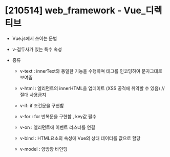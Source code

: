 # [210514] web_framework - Vue_디렉티브

- Vue.js에서 쓰이는 문법

- v-접두사가 있는 특수 속성

- 종류

  - v-text : innerText와 동일한 기능을 수행하며 태그를 인코딩하여 문자그대로 보여줌
  - v-html :  엘리먼트의 innerHTML을 업데이트 (XSS 공격에 취약할 수 있음) // 절대 사용금지
  - v-if: if 조건문을 구현함
  - v-for : for 반복문을 구현함 , key값 필수
  - v-on : 엘리먼트에 이벤트 리스너를 연결

  - v-bind : HTML요소의 속성에 Vue의 상태 데이터를 값으로 할당

  - v-model : 양방향 바인딩

